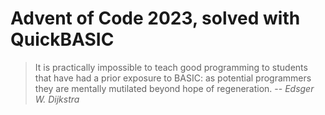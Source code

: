 # Advent of Code 2023, solved with QuickBASIC


>It is practically impossible to teach good programming to students that have had a prior exposure to BASIC: as potential programmers they are mentally mutilated beyond hope of regeneration.
>-- <cite>Edsger W. Dijkstra</cite>